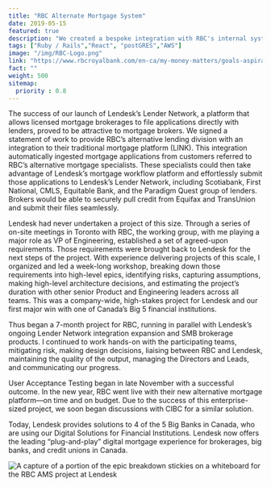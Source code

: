 ```yaml
---
title: "RBC Alternate Mortgage System"
date: 2019-05-15
featured: true
description: "We created a bespoke integration with RBC's internal systems (LINX) to be used by the Alternative Lending Team as their digital mortgage platform and lender gateway."
tags: ["Ruby / Rails","React", "postGRES","AWS"]
image: "/img/RBC-Logo.png"
link: "https://www.rbcroyalbank.com/en-ca/my-money-matters/goals-aspirations/buying-a-home/buying-your-first-home/what-is-alternative-lending-and-can-it-help-you/"
fact: ""
weight: 500
sitemap:
  priority : 0.8
---
```

The success of our launch of Lendesk’s Lender Network, a platform that allows licensed mortgage brokerages to file applications directly with lenders, proved to be attractive to mortgage brokers. We signed a statement of work to provide RBC’s alternative lending division with an integration to their traditional mortgage platform (LINK). This integration automatically ingested mortgage applications from customers referred to RBC’s alternative mortgage specialists. These specialists could then take advantage of Lendesk’s mortgage workflow platform and effortlessly submit those applications to Lendesk’s Lender Network, including Scotiabank, First National, CMLS, Equitable Bank, and the Paradigm Quest group of lenders. Brokers would be able to securely pull credit from Equifax and TransUnion and submit their files seamlessly.

Lendesk had never undertaken a project of this size. Through a series of on-site meetings in Toronto with RBC, the working group, with me playing a major role as VP of Engineering, established a set of agreed-upon requirements. Those requirements were brought back to Lendesk for the next steps of the project. With experience delivering projects of this scale, I organized and led a week-long workshop, breaking down those requirements into high-level epics, identifying risks, capturing assumptions, making high-level architecture decisions, and estimating the project’s duration with other senior Product and Engineering leaders across all teams. This was a company-wide, high-stakes project for Lendesk and our first major win with one of Canada’s Big 5 financial institutions.

Thus began a 7-month project for RBC, running in parallel with Lendesk’s ongoing Lender Network integration expansion and SMB brokerage products. I continued to work hands-on with the participating teams, mitigating risk, making design decisions, liaising between RBC and Lendesk, maintaining the quality of the output, managing the Directors and Leads, and communicating our progress.

User Acceptance Testing began in late November with a successful outcome. In the new year, RBC went live with their new alternative mortgage platform—on time and on budget. Due to the success of this enterprise-sized project, we soon began discussions with CIBC for a similar solution.

Today, Lendesk provides solutions to 4 of the 5 Big Banks in Canada, who are using our Digital Solutions for Financial Institutions. Lendesk now offers the leading “plug-and-play” digital mortgage experience for brokerages, big banks, and credit unions in Canada.

![A capture of a portion of the epic breakdown stickies on a whiteboard for the RBC AMS project at Lendesk](/img/RBC-breakdown-workshop.jpg)